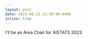 ```yaml
---
layout: post
date: 2023-08-23 15:59:00-0400
inline: true
---
```


I'll be an Area Chair for AISTATS 2023. 